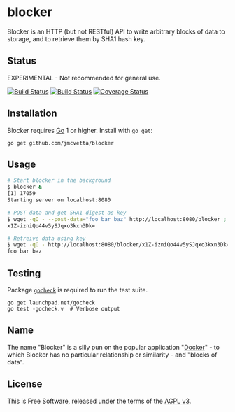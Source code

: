 blocker
=======

Blocker is an HTTP (but not RESTful) API to write arbitrary blocks of data to
storage, and to retrieve them by SHA1 hash key.


## Status

EXPERIMENTAL - Not recommended for general use.

[![Build Status](https://travis-ci.org/jmcvetta/blocker.png?branch=master)](https://travis-ci.org/jmcvetta/blocker)
[![Build Status](https://drone.io/github.com/jmcvetta/blocker/status.png)](https://drone.io/github.com/jmcvetta/blocker/latest)
[![Coverage Status](https://coveralls.io/repos/jmcvetta/blocker/badge.png?branch=master)](https://coveralls.io/r/jmcvetta/blocker?branch=master)


## Installation

Blocker requires [Go](http://golang.org) 1 or higher.  Install with `go get`:

```
go get github.com/jmcvetta/blocker
```


## Usage

```bash
# Start blocker in the background
$ blocker &
[1] 17059
Starting server on localhost:8080

# POST data and get SHA1 digest as key
$ wget -qO - --post-data="foo bar baz" http://localhost:8080/blocker ; echo
x1Z-izniQo44v5ySJqxo3kxn3Dk=

# Retreive data using key
$ wget -qO - http://localhost:8080/blocker/x1Z-izniQo44v5ySJqxo3kxn3Dk= ; echo
foo bar baz
```


## Testing

Package [`gocheck`](http://labix.org/gocheck) is required to run the test suite.

```
go get launchpad.net/gocheck
go test -gocheck.v  # Verbose output
```


## Name

The name "Blocker" is a silly pun on the popular application
"[Docker](https://github.com/dotcloud/docker)" - to which Blocker has no
particular relationship or similarity - and "blocks of data".


## License

This is Free Software, released under the terms of the [AGPL
v3](http://www.gnu.org/licenses/agpl-3.0.html).
